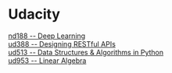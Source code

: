 # Udacity

[nd188 -- Deep Learning](https://www.udacity.com/facebook-pytorch-scholarship)   
[ud388 -- Designing RESTful APIs](https://www.udacity.com/course/designing-restful-apis--ud388)  
[ud513 -- Data Structures & Algorithms in Python](https://www.udacity.com/course/data-structures-and-algorithms-in-python--ud513)  
[ud953 -- Linear Algebra](https://www.udacity.com/course/linear-algebra-refresher-course--ud953)  

